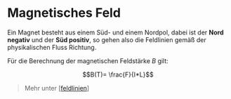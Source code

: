 # Magnetisches Feld
Ein Magnet besteht aus einem Süd- und einem Nordpol, dabei ist der **Nord negativ** und
der **Süd positiv**, so gehen also die Feldlinien gemäß der physikalischen Fluss Richtung.

Für die Berechnung der magnetischen Feldstärke $B$ gilt:

$$B(T)= \frac{F}{I*L}$$

> Mehr unter [[feldlinien]]


[//begin]: # "Autogenerated link references for markdown compatibility"
[feldlinien]: feldlinien.md "Feldlinien"
[//end]: # "Autogenerated link references"